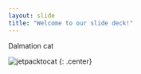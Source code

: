 ```yaml
---
layout: slide
title: "Welcome to our slide deck!"
---
```


Dalmation cat

![jetpacktocat](https://octodex.github.com/images/jetpacktocat.png)
{: .center}
